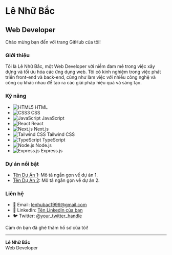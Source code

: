 # Lê Nhữ Bắc

## Web Developer

Chào mừng bạn đến với trang GitHub của tôi!

### Giới thiệu

Tôi là Lê Nhữ Bắc, một Web Developer với niềm đam mê trong việc xây dựng và tối ưu hóa các ứng dụng web. Tôi có kinh nghiệm trong việc phát triển front-end và back-end, cũng như làm việc với nhiều công nghệ và công cụ khác nhau để tạo ra các giải pháp hiệu quả và sáng tạo.

### Kỹ năng

- ![HTML5](https://img.shields.io/badge/HTML5-E34F26?style=flat&logo=html5&logoColor=white) HTML
- ![CSS3](https://img.shields.io/badge/CSS3-1572B6?style=flat&logo=css3&logoColor=white) CSS
- ![JavaScript](https://img.shields.io/badge/JavaScript-F7DF1E?style=flat&logo=javascript&logoColor=black) JavaScript
- ![React](https://img.shields.io/badge/React-61DAFB?style=flat&logo=react&logoColor=black) React
- ![Next.js](https://img.shields.io/badge/Next.js-000000?style=flat&logo=next.js&logoColor=white) Next.js
- ![Tailwind CSS](https://img.shields.io/badge/Tailwind%20CSS-06B6D4?style=flat&logo=tailwind-css&logoColor=white) Tailwind CSS
- ![TypeScript](https://img.shields.io/badge/TypeScript-3178C6?style=flat&logo=typescript&logoColor=white) TypeScript
- ![Node.js](https://img.shields.io/badge/Node.js-339933?style=flat&logo=node.js&logoColor=white) Node.js
- ![Express.js](https://img.shields.io/badge/Express.js-000000?style=flat&logo=express&logoColor=white) Express.js

### Dự án nổi bật

- [Tên Dự Án 1](link_to_project_1): Mô tả ngắn gọn về dự án 1.
- [Tên Dự Án 2](link_to_project_2): Mô tả ngắn gọn về dự án 2.

### Liên hệ

- 📧 Email: [lenhubac1999@gmail.com](mailto:lenhubac1999@gmail.com)
- 💼 LinkedIn: [Tên LinkedIn của bạn](link_to_your_linkedin_profile)
- 🐦 Twitter: [@your_twitter_handle](https://twitter.com/your_twitter_handle)

Cảm ơn bạn đã ghé thăm hồ sơ của tôi!

---

**Lê Nhữ Bắc**  
Web Developer
